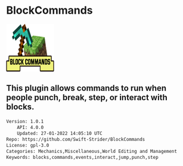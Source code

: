# BlockCommands
<img src="https://raw.githubusercontent.com/Swift-Strider/BlockCommands/b6beca48c1697ce262db4ae54b0665681830dfd3/assets/icon.png" width="128" height="128" />

## This plugin allows commands to run when people punch, break, step, or interact with blocks.
```properties
Version: 1.0.1
    API: 4.0.0
    Updated: 27-01-2022 14:05:10 UTC
Repo: https://github.com/Swift-Strider/BlockCommands
License: gpl-3.0
Categories: Mechanics,Miscellaneous,World Editing and Management
Keywords: blocks,commands,events,interact,jump,punch,step
```